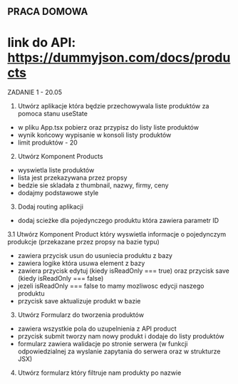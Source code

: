 ## PRACA DOMOWA
# link do API: https://dummyjson.com/docs/products
ZADANIE 1 - 20.05
1. Utwórz aplikacje która będzie przechowywala liste produktów za pomoca stanu useState
- w pliku App.tsx pobierz oraz przypisz do listy liste produktów
- wynik końcowy wypisanie w konsoli listy produktów
- limit produktów - 20
2. Utwórz Komponent Products
- wyswietla liste produktów
- lista jest przekazywana przez propsy
- bedzie sie skladała z thumbnail, nazwy, firmy, ceny
- dodajmy podstawowe style

3. Dodaj routing aplikacji
- dodaj scieżke dla pojedynczego produktu która zawiera parametr ID

3.1 Utwórz Komponent Product który wyswietla informacje o pojedynczym produkcje (przekazane przez propsy na bazie typu)
- zawiera przycisk usun do usuniecia produktu z bazy
- zawiera logike która usuwa element z bazy
- zawiera przycisk edytuj (kiedy isReadOnly === true) oraz przycisk save (kiedy isReadOnly === false)
- jezeli isReadOnly === false to mamy mozliwosc edycji naszego produktu
- przycisk save aktualizuje produkt w bazie














3. Utwórz Formularz do tworzenia produktów
- zawiera wszystkie pola do uzupelnienia z API product
- przycisk submit tworzy nam nowy produkt i dodaje do listy produktów
- formularz zawiera walidacje po stronie serwera (w funkcji odpowiedzialnej za wyslanie zapytania do serwera oraz w strukturze JSX)
4. Utwórz formularz który filtruje nam produkty po nazwie
